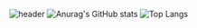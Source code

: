 ![header](https://capsule-render.vercel.app/api?type=slice&color=#c8e6c9&height=300&section=header&text=capsule%20render&fontSize=90&text=Devmemory)
![Anurag's GitHub stats](https://github-readme-stats.vercel.app/api?username=devmemory&show_icons=true&theme=dracula)
![Top Langs](https://github-readme-stats.vercel.app/api/top-langs/?username=devmemory&layout=compact&theme=dracula)
<!--
**devmemory/devmemory** is a ✨ _special_ ✨ repository because its `README.md` (this file) appears on your GitHub profile.

Here are some ideas to get you started:

- 🔭 I’m currently working on ...
- 🌱 I’m currently learning ...
- 👯 I’m looking to collaborate on ...
- 🤔 I’m looking for help with ...
- 💬 Ask me about ...
- 📫 How to reach me: ...
- 😄 Pronouns: ...
- ⚡ Fun fact: ...
-->
